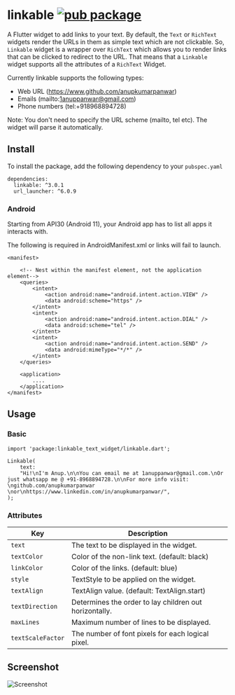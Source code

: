 # linkable [![pub package](https://img.shields.io/pub/v/linkable.svg)](https://pub.dartlang.org/packages/linkable)

A Flutter widget to add links to your text. By default, the `Text` or `RichText` widgets render the URLs in them as simple text which are not clickable. So, `Linkable` widget is a wrapper over `RichText` which allows you to render links that can be clicked to redirect to the URL. That means that a `Linkable` widget supports all the attributes of a `RichText` Widget.

Currently linkable supports the following types:
- Web URL (https://www.github.com/anupkumarpanwar)
- Emails (mailto:1anuppanwar@gmail.com)
- Phone numbers (tel:+918968894728)

Note: You don't need to specify the URL scheme (mailto, tel etc). The widget will parse it automatically.

## Install
To install the package, add the following dependency to your `pubspec.yaml`
```
dependencies:
  linkable: ^3.0.1
  url_launcher: ^6.0.9
```
### Android

Starting from API30 (Android 11), your Android app has to list all apps it interacts with.

The following is required in AndroidManifest.xml or links will fail to launch.

```
<manifest>

    <!-- Nest within the manifest element, not the application element-->
    <queries>
        <intent>
            <action android:name="android.intent.action.VIEW" />
            <data android:scheme="https" />
        </intent>
        <intent>
            <action android:name="android.intent.action.DIAL" />
            <data android:scheme="tel" />
        </intent>
        <intent>
            <action android:name="android.intent.action.SEND" />
            <data android:mimeType="*/*" />
        </intent>
    </queries>

    <application>
        ....
    </application>
</manifest>
```

## Usage
### Basic
```
import 'package:linkable_text_widget/linkable.dart';

Linkable(
	text:
	"Hi!\nI'm Anup.\n\nYou can email me at 1anuppanwar@gmail.com.\nOr just whatsapp me @ +91-8968894728.\n\nFor more info visit: \ngithub.com/anupkumarpanwar \nor\nhttps://www.linkedin.com/in/anupkumarpanwar/",
);
```

### Attributes
| Key  				| Description   												   	|
|-------------------|-------------------------------------------------------------------|
| `text` 			| The text to be displayed in the widget.  							|
| `textColor` 		|  Color of the non-link text. (default: black)						|
| `linkColor` 		|  Color of the links. (default: blue) 								|
| `style` 			|  TextStyle to be applied on the widget. 							|
| `textAlign` 		|  TextAlign value. (default: TextAlign.start)						|
| `textDirection` 	|  Determines the order to lay children out horizontally. 			|
| `maxLines` 		|  Maximum number of lines to be displayed. 						|
| `textScaleFactor`	|  The number of font pixels for each logical pixel. 				|

## Screenshot
![Screenshot](./example/screenshot.png)
